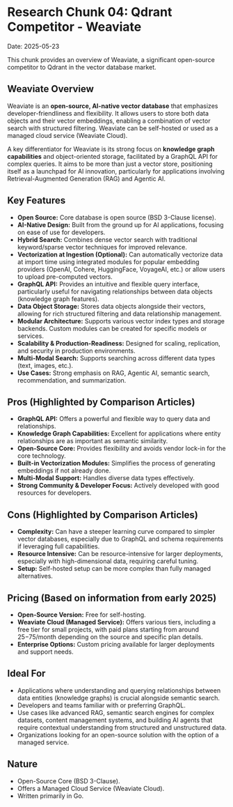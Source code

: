 # Research Chunk 04: Qdrant Competitor - Weaviate

Date: 2025-05-23

This chunk provides an overview of Weaviate, a significant open-source competitor to Qdrant in the vector database market.

## Weaviate Overview

Weaviate is an **open-source, AI-native vector database** that emphasizes developer-friendliness and flexibility. It allows users to store both data objects and their vector embeddings, enabling a combination of vector search with structured filtering. Weaviate can be self-hosted or used as a managed cloud service (Weaviate Cloud).

A key differentiator for Weaviate is its strong focus on **knowledge graph capabilities** and object-oriented storage, facilitated by a GraphQL API for complex queries. It aims to be more than just a vector store, positioning itself as a launchpad for AI innovation, particularly for applications involving Retrieval-Augmented Generation (RAG) and Agentic AI.

## Key Features

*   **Open Source:** Core database is open source (BSD 3-Clause license).
*   **AI-Native Design:** Built from the ground up for AI applications, focusing on ease of use for developers.
*   **Hybrid Search:** Combines dense vector search with traditional keyword/sparse vector techniques for improved relevance.
*   **Vectorization at Ingestion (Optional):** Can automatically vectorize data at import time using integrated modules for popular embedding providers (OpenAI, Cohere, HuggingFace, VoyageAI, etc.) or allow users to upload pre-computed vectors.
*   **GraphQL API:** Provides an intuitive and flexible query interface, particularly useful for navigating relationships between data objects (knowledge graph features).
*   **Data Object Storage:** Stores data objects alongside their vectors, allowing for rich structured filtering and data relationship management.
*   **Modular Architecture:** Supports various vector index types and storage backends. Custom modules can be created for specific models or services.
*   **Scalability & Production-Readiness:** Designed for scaling, replication, and security in production environments.
*   **Multi-Modal Search:** Supports searching across different data types (text, images, etc.).
*   **Use Cases:** Strong emphasis on RAG, Agentic AI, semantic search, recommendation, and summarization.

## Pros (Highlighted by Comparison Articles)

*   **GraphQL API:** Offers a powerful and flexible way to query data and relationships.
*   **Knowledge Graph Capabilities:** Excellent for applications where entity relationships are as important as semantic similarity.
*   **Open-Source Core:** Provides flexibility and avoids vendor lock-in for the core technology.
*   **Built-in Vectorization Modules:** Simplifies the process of generating embeddings if not already done.
*   **Multi-Modal Support:** Handles diverse data types effectively.
*   **Strong Community & Developer Focus:** Actively developed with good resources for developers.

## Cons (Highlighted by Comparison Articles)

*   **Complexity:** Can have a steeper learning curve compared to simpler vector databases, especially due to GraphQL and schema requirements if leveraging full capabilities.
*   **Resource Intensive:** Can be resource-intensive for larger deployments, especially with high-dimensional data, requiring careful tuning.
*   **Setup:** Self-hosted setup can be more complex than fully managed alternatives.

## Pricing (Based on information from early 2025)

*   **Open-Source Version:** Free for self-hosting.
*   **Weaviate Cloud (Managed Service):** Offers various tiers, including a free tier for small projects, with paid plans starting from around $25-$75/month depending on the source and specific plan details.
*   **Enterprise Options:** Custom pricing available for larger deployments and support needs.

## Ideal For

*   Applications where understanding and querying relationships between data entities (knowledge graphs) is crucial alongside semantic search.
*   Developers and teams familiar with or preferring GraphQL.
*   Use cases like advanced RAG, semantic search engines for complex datasets, content management systems, and building AI agents that require contextual understanding from structured and unstructured data.
*   Organizations looking for an open-source solution with the option of a managed service.

## Nature

*   Open-Source Core (BSD 3-Clause).
*   Offers a Managed Cloud Service (Weaviate Cloud).
*   Written primarily in Go.
